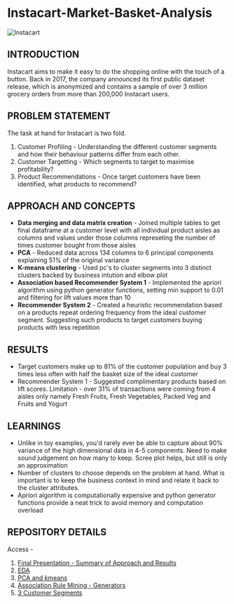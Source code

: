 # Instacart-Market-Basket-Analysis

![Instacart](https://www.incimages.com/uploaded_files/image/970x450/getty_518504426_2000196920009280941_319976.jpg)
## INTRODUCTION
Instacart aims to make it easy to do the shopping online with the touch of a button.
Back in 2017, the company announced its first public dataset release, which is anonymized and contains a sample of over 3 million grocery orders from more than 200,000 Instacart users. 

## PROBLEM STATEMENT
The task at hand for Instacart is two fold.
1. Customer Profiling - Understanding the different customer segments and how their behaviour patterns differ from each other. 
2. Customer Targetting - Which segments to target to maximise profitability?
3. Product Recommendations - Once target customers have been identified, what products to recommend?

## APPROACH AND CONCEPTS
* **Data merging and data matrix creation** - Joined multiple tables to get final dataframe at a customer level with all individual product aisles as columns and values under those columns represeting the number of times customer bought from those aisles
* **PCA** - Reduced data across 134 columns to 6 principal components explaining 51% of the original variance
* **K-means clustering** - Used pc's to cluster segments into 3 distinct clusters backed by business intution and elbow plot
* **Association based Recommender System 1** - Implemented the apriori algorithm using python generator functions, setting min support to 0.01 and filtering for lift values more than 10
* **Recommender System 2** - Created a heuristic recommendation based on a products repeat ordering frequency from the ideal customer segment. Suggesting such products to target customers buying products with less repetition

## RESULTS
* Target customers make up to 81% of the customer population and buy 3 times less often with half the basket size of the ideal customer
* Recommender System 1 - Suggested complimentary products based on lift scores. Limitation - over 31% of transactions were coming from 4 aisles only namely Fresh Fruits, Fresh Vegetables, Packed Veg and Fruits and Yogurt

## LEARNINGS
* Unlike in toy examples, you'd rarely ever be able to capture about 90% variance of the high dimensional data in 4-5 components. Need to make sound judgement on how many to keep. Scree plot helps, but still is only an approximation
* Number of clusters to choose depends on the problem at hand. What is important is to keep the business context in mind and relate it back to the cluster attributes.
* Apriori algorithm is computationally expensive and python generator functions provide a neat trick to avoid memory and computation overload

## REPOSITORY DETAILS
Access -
1. [Final Presentation - Summary of Approach and Results](https://github.com/vavaidya/instacart-segmentation-assoc-rules/blob/master/Instacart%20-%20Customer%20Segmentation%20%26%20Association%20Rule%20Mining.pdf)
2. [EDA](https://github.com/vavaidya/instacart-segmentation-assoc-rules/blob/master/Instacart_EDA.ipynb)
3. [PCA and kmeans](https://github.com/vavaidya/instacart-segmentation-assoc-rules/blob/master/Customer_Segmentation%20-%20Instacart.ipynb)
4. [Association Rule Mining - Generators](https://github.com/vavaidya/instacart-segmentation-assoc-rules/blob/master/Association_rule_mining%20-%20Generators.ipynb)
5. [3 Customer Segments](https://github.com/vavaidya/instacart-segmentation-assoc-rules/blob/master/Customer_Segments%20-%20v2%20-%203Clusters.txt)
